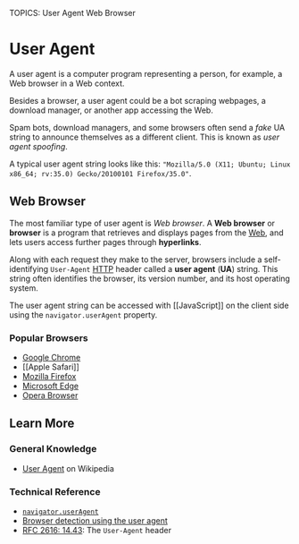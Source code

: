 TOPICS: User Agent
        Web Browser

# User Agent

A user agent is a computer program representing a person, for example, a Web browser in a Web context.

Besides a browser, a user agent could be a bot scraping webpages, a download manager, or another app
accessing the Web.

Spam bots, download managers, and some browsers often send a *fake* UA string to announce themselves
as a different client. This is known as *user agent spoofing*.

A typical user agent string looks like this:
`"Mozilla/5.0 (X11; Ubuntu; Linux x86_64; rv:35.0) Gecko/20100101 Firefox/35.0"`.

## Web Browser

The most familiar type of user agent is *Web browser*. A **Web browser** or **browser** is a program
that retrieves and displays pages from the [Web](/en/glossary/World_Wide_Web), and lets users access
further pages through **hyperlinks**.

Along with each request they make to the server, browsers include a
self-identifying `User-Agent` [HTTP](/en/glossary/HyperText_Transfer_Protocol) header called a
**user agent** (**UA**) string. This string often identifies the browser, its version number, and its
host operating system.

The user agent string can be accessed with [[JavaScript]] on the client side using the
`navigator.userAgent` property.

### Popular Browsers

- [Google Chrome](/en/glossary/Google_Chrome_Browser)
- [[Apple Safari]]
- [Mozilla Firefox](http://www.mozilla.org/en-US/firefox/)
- [Microsoft Edge](https://www.microsoft.com/windows/microsoft-edge)
- [Opera Browser](http://www.opera.com/)

## Learn More

### General Knowledge

- [User Agent](https://en.wikipedia.org/wiki/User%20agent) on Wikipedia

### Technical Reference

- [`navigator.userAgent`](https://wiki.developer.mozilla.org/en-US/docs/Web/API/Navigator/userAgent)
- [Browser detection using the user agent](https://wiki.developer.mozilla.org/en-US/docs/Web/HTTP/Browser_detection_using_the_user_agent)
- [RFC 2616: 14.43](https://tools.ietf.org/html/rfc2616): The `User-Agent` header
